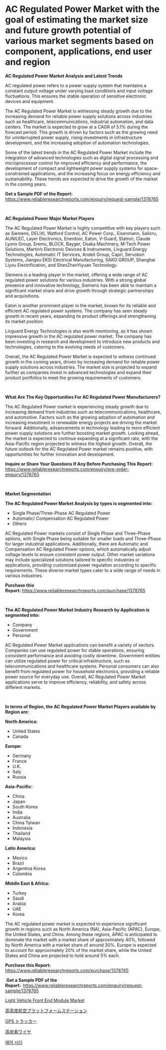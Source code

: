 <p><h1>AC Regulated Power Market with the goal of estimating the market size and future growth potential of various market segments based on component, applications, end user and region</h1></p><p><strong>AC Regulated Power Market Analysis and Latest Trends</strong></p>
<p><p>AC regulated power refers to a power supply system that maintains a constant output voltage under varying load conditions and input voltage fluctuations. This ensures the stable operation of sensitive electronic devices and equipment.</p><p>The AC Regulated Power Market is witnessing steady growth due to the increasing demand for reliable power supply solutions across industries such as healthcare, telecommunications, industrial automation, and data centers. The market is expected to grow at a CAGR of 5.1% during the forecast period. This growth is driven by factors such as the growing need for uninterrupted power supply, rising investments in infrastructure development, and the increasing adoption of automation technologies.</p><p>Some of the latest trends in the AC Regulated Power Market include the integration of advanced technologies such as digital signal processing and microprocessor control for improved efficiency and performance, the development of compact and lightweight power supply systems for space-constrained applications, and the increasing focus on energy efficiency and sustainability. These trends are expected to drive the growth of the market in the coming years.</p></p>
<p><strong>Get a Sample PDF of the Report:&nbsp;</strong> <a href="https://www.reliableresearchreports.com/enquiry/request-sample/1378765">https://www.reliableresearchreports.com/enquiry/request-sample/1378765</a></p>
<p>&nbsp;</p>
<p><strong>AC Regulated Power Major Market Players</strong></p>
<p><p>The AC Regulated Power Market is highly competitive with key players such as Siemens, DELIXI, Watford Control, AC Power Corp., Eisenmann, Salicru, AUNILEC, Layer Electronics, Enerdoor, Eaton, V-Guard, Statron, Claude Lyons Group, Eremu, BLOCK, Bayger, Osaka Machinery, M-Tech Power Solutions, Martin’s Electronic Devices & Instruments, Livguard Energy Technologies, Automatic IT Services, Andeli Group, Capri, Servokon Systems, Jiangsu EKSI Electrical Manufacturing, SAKO GROUP, Shanghai Liyou Electrification, and ShenZhenYiyuan Technology.</p><p>Siemens is a leading player in the market, offering a wide range of AC regulated power solutions for various industries. With a strong global presence and innovative technology, Siemens has been able to maintain a significant market share and drive growth through strategic partnerships and acquisitions.</p><p>Eaton is another prominent player in the market, known for its reliable and efficient AC regulated power systems. The company has seen steady growth in recent years, expanding its product offerings and strengthening its market position.</p><p>Livguard Energy Technologies is also worth mentioning, as it has shown impressive growth in the AC regulated power market. The company has been investing in research and development to introduce new products and technologies, catering to the evolving needs of customers.</p><p>Overall, the AC Regulated Power Market is expected to witness continued growth in the coming years, driven by increasing demand for reliable power supply solutions across industries. The market size is projected to expand further as companies invest in advanced technologies and expand their product portfolios to meet the growing requirements of customers.</p></p>
<p>&nbsp;</p>
<p><strong>What Are The Key Opportunities For AC Regulated Power Manufacturers?</strong></p>
<p><p>The AC Regulated Power market is experiencing steady growth due to increasing demand from industries such as telecommunications, healthcare, and automotive. Factors such as the growing adoption of automation and increasing investment in renewable energy projects are driving the market forward. Additionally, advancements in technology leading to more efficient power supply solutions are further boosting market growth. Looking ahead, the market is expected to continue expanding at a significant rate, with the Asia-Pacific region projected to witness the highest growth. Overall, the future outlook for the AC Regulated Power market remains positive, with opportunities for further innovation and development.</p></p>
<p><strong>Inquire or Share Your Questions If Any Before Purchasing This Report:</strong> <a href="https://www.reliableresearchreports.com/enquiry/pre-order-enquiry/1378765">https://www.reliableresearchreports.com/enquiry/pre-order-enquiry/1378765</a></p>
<p>&nbsp;</p>
<p><strong>Market Segmentation</strong></p>
<p><strong>The AC Regulated Power Market Analysis by types is segmented into:</strong></p>
<p><ul><li>Single Phase/Three-Phase AC Regulated Power</li><li>Automatic/ Compensation AC Regulated Power</li><li>Others</li></ul></p>
<p><p>AC Regulated Power markets consist of Single Phase and Three-Phase options, with Single Phase being suitable for smaller loads and Three-Phase for larger industrial applications. Additionally, there are Automatic and Compensation AC Regulated Power options, which automatically adjust voltage levels to ensure consistent power output. Other market variations may include specialized solutions tailored to specific industries or applications, providing customized power regulation according to specific requirements. These diverse market types cater to a wide range of needs in various industries.</p></p>
<p><strong>Purchase this Report:&nbsp;</strong><a href="https://www.reliableresearchreports.com/purchase/1378765">https://www.reliableresearchreports.com/purchase/1378765</a></p>
<p>&nbsp;</p>
<p><strong>The AC Regulated Power Market Industry Research by Application is segmented into:</strong></p>
<p><ul><li>Company</li><li>Government</li><li>Personal</li></ul></p>
<p><p>AC Regulated Power Market applications can benefit a variety of sectors. Companies can use regulated power for stable operations, ensuring consistent performance and avoiding costly downtime. Government entities can utilize regulated power for critical infrastructure, such as telecommunications and healthcare systems. Personal consumers can also benefit from regulated power for household electronics, providing a reliable power source for everyday use. Overall, AC Regulated Power Market applications serve to improve efficiency, reliability, and safety across different markets.</p></p>
<p>&nbsp;</p>
<p><strong>In terms of Region, the AC Regulated Power Market Players available by Region are:</strong></p>
<p>
    <p> <strong> North America: </strong>
        <ul>
            <li>United States</li>
            <li>Canada</li>
        </ul>
        </p> 
    <p> <strong> Europe: </strong>
        <ul>
            <li>Germany</li>
            <li>France</li>
            <li>U.K.</li>
            <li>Italy</li>
            <li>Russia</li>
        </ul>
        </p> 
    <p> <strong> Asia-Pacific: </strong>
        <ul>
            <li>China</li>
            <li>Japan</li>
            <li>South Korea</li>
            <li>India</li>
            <li>Australia</li>
            <li>China Taiwan</li>
            <li>Indonesia</li>
            <li>Thailand</li>
            <li>Malaysia</li>
        </ul>
        </p> 
    <p> <strong> Latin America: </strong>
        <ul>
            <li>Mexico</li>
            <li>Brazil</li>
            <li>Argentina Korea</li>
            <li>Colombia</li>
        </ul>
        </p> 
    <p> <strong> Middle East & Africa: </strong>
        <ul>
            <li>Turkey</li>
            <li>Saudi</li>
            <li>Arabia</li>
            <li>UAE</li>
            <li>Korea</li>
        </ul>
    </p>
    </p>
<p><p>The AC regulated power market is expected to experience significant growth in regions such as North America (NA), Asia-Pacific (APAC), Europe, the United States, and China. Among these regions, APAC is anticipated to dominate the market with a market share of approximately 40%, followed by North America with a market share of around 30%. Europe is expected to account for approximately 20% of the market share, while the United States and China are projected to hold around 5% each.</p></p>
<p><strong>Purchase this Report: </strong><a href="https://www.reliableresearchreports.com/purchase/1378765">https://www.reliableresearchreports.com/purchase/1378765</a></p>
<p>&nbsp;<strong>Get a Sample PDF of the Report:&nbsp;&nbsp;</strong><a href="https://www.reliableresearchreports.com/enquiry/request-sample/1378765">https://www.reliableresearchreports.com/enquiry/request-sample/1378765</a></p>
<p><strong></strong></p>
<p><p><a href="https://issuu.com/reportprime-2/docs/light-vehicle-front-end-module-market-size-2030.pp">Light Vehicle Front End Module Market</a></p><p><a href="https://github.com/xemfu2379520/Market-Research-Report-List-1/blob/main/208105416592.md">高高度航空プラットフォームステーション</a></p><p><a href="https://medium.com/@douglasyoung526/gps-%E3%83%88%E3%83%A9%E3%83%83%E3%82%AB%E3%83%BC%E5%B8%82%E5%A0%B4%E3%81%AF%E5%B8%82%E5%A0%B4%E3%82%B7%E3%82%A7%E3%82%A2-%E8%A6%8F%E6%A8%A1-2031%E5%B9%B4%E3%81%BE%E3%81%A7%E3%81%AE%E4%BA%88%E6%B8%AC%E3%81%AB%E7%84%A6%E7%82%B9%E3%82%92%E5%BD%93%E3%81%A6%E3%81%A6%E3%81%84%E3%81%BE%E3%81%99-24130a0f8907">GPS トラッカー</a></p><p><a href="https://github.com/bucuel854722/Market-Research-Report-List-1/blob/main/847173916593.md">高炭素ワイヤ</a></p><p><a href="https://github.com/khytkeqagplkzqvh/Market-Research-Report-List-1/blob/main/889645915558.md">에어 시더</a></p></p>